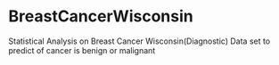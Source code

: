 # BreastCancerWisconsin
Statistical Analysis on Breast Cancer Wisconsin(Diagnostic) Data set to predict of cancer is benign or malignant
